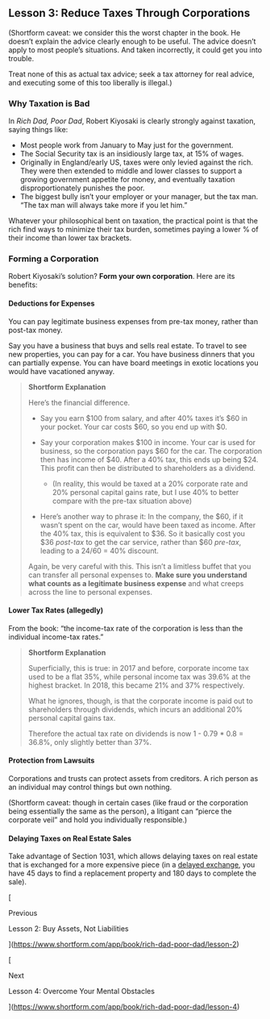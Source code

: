 ## Lesson 3: Reduce Taxes Through Corporations

(Shortform caveat: we consider this the worst chapter in the book. He doesn’t explain the advice clearly enough to be useful. The advice doesn’t apply to most people’s situations. And taken incorrectly, it could get you into trouble.

Treat none of this as actual tax advice; seek a tax attorney for real advice, and executing some of this too liberally is illegal.)

### Why Taxation is Bad

In _Rich Dad, Poor Dad_, Robert Kiyosaki is clearly strongly against taxation, saying things like:

- Most people work from January to May just for the government.
- The Social Security tax is an insidiously large tax, at 15% of wages.
- Originally in England/early US, taxes were only levied against the rich. They were then extended to middle and lower classes to support a growing government appetite for money, and eventually taxation disproportionately punishes the poor.
- The biggest bully isn’t your employer or your manager, but the tax man. “The tax man will always take more if you let him.”

Whatever your philosophical bent on taxation, the practical point is that the rich find ways to minimize their tax burden, sometimes paying a lower % of their income than lower tax brackets.

### Forming a Corporation

Robert Kiyosaki’s solution? **Form your own corporation**. Here are its benefits:

#### Deductions for Expenses

You can pay legitimate business expenses from pre-tax money, rather than post-tax money.

Say you have a business that buys and sells real estate. To travel to see new properties, you can pay for a car. You have business dinners that you can partially expense. You can have board meetings in exotic locations you would have vacationed anyway.

> **Shortform Explanation**
> 
> Here’s the financial difference.
> 
> - Say you earn $100 from salary, and after 40% taxes it’s $60 in your pocket. Your car costs $60, so you end up with $0.
>     
> - Say your corporation makes $100 in income. Your car is used for business, so the corporation pays $60 for the car. The corporation then has income of $40. After a 40% tax, this ends up being $24. This profit can then be distributed to shareholders as a dividend.
>     
>     - (In reality, this would be taxed at a 20% corporate rate and 20% personal capital gains rate, but I use 40% to better compare with the pre-tax situation above)
> - Here’s another way to phrase it: In the company, the $60, if it wasn’t spent on the car, would have been taxed as income. After the 40% tax, this is equivalent to $36. So it basically cost you $36 _post-tax_ to get the car service, rather than $60 _pre-tax_, leading to a $24/$60 = 40% discount.
>     
> 
> Again, be very careful with this. This isn’t a limitless buffet that you can transfer all personal expenses to. **Make sure you understand what counts as a legitimate business expense** and what creeps across the line to personal expenses.

#### Lower Tax Rates (allegedly)

From the book: “the income-tax rate of the corporation is less than the individual income-tax rates.”

> **Shortform Explanation**
> 
> Superficially, this is true: in 2017 and before, corporate income tax used to be a flat 35%, while personal income tax was 39.6% at the highest bracket. In 2018, this became 21% and 37% respectively.
> 
> What he ignores, though, is that the corporate income is paid out to shareholders through dividends, which incurs an additional 20% personal capital gains tax.
> 
> Therefore the actual tax rate on dividends is now 1 - 0.79 * 0.8 = 36.8%, only slightly better than 37%.

#### Protection from Lawsuits

Corporations and trusts can protect assets from creditors. A rich person as an individual may control things but own nothing.

(Shortform caveat: though in certain cases (like fraud or the corporation being essentially the same as the person), a litigant can “pierce the corporate veil” and hold you individually responsible.)

#### Delaying Taxes on Real Estate Sales

Take advantage of Section 1031, which allows delaying taxes on real estate that is exchanged for a more expensive piece (in a [delayed exchange](https://www.realwealthnetwork.com/learn/how-to-do-a-1031-exchange-rules-definitions/#delayed-1031-exchange), you have 45 days to find a replacement property and 180 days to complete the sale).

[

Previous

Lesson 2: Buy Assets, Not Liabilities

](https://www.shortform.com/app/book/rich-dad-poor-dad/lesson-2)

[

Next

Lesson 4: Overcome Your Mental Obstacles

](https://www.shortform.com/app/book/rich-dad-poor-dad/lesson-4)
